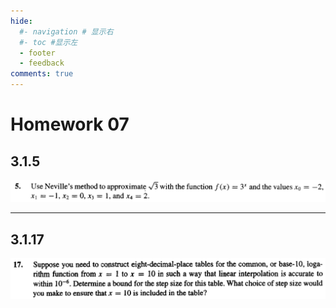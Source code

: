```yaml
---
hide:
  #- navigation # 显示右
  #- toc #显示左
  - footer
  - feedback
comments: true
--- 
```


# Homework 07

## 3.1.5

![](../../../assets/Pasted%20image%2020250402142112.png)


***
## 3.1.17

![](../../../assets/Pasted%20image%2020250402142141.png)
